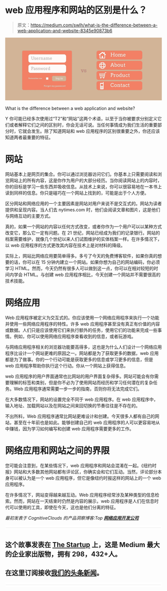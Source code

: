 # web 应用程序和网站的区别是什么？

> 原文：<https://medium.com/swlh/what-is-the-difference-between-a-web-application-and-website-8345e90873b6>

![](img/977e6b935e3d49a42688d181649460d2.png)

What is the difference between a web application and website?

Y 你可能已经多次使用过“T2”和“网站”这两个术语，以至于当你被要求分别定义它们或者解释它们之间的区别时，你会无话可说。当任何事情成为我们生活的重要部分时，它就会发生。除了知道网站和 web 应用程序的区别很重要之外，你还应该知道两者最重要的特征。

# 网站

网站基本上是网页的集合。你可以通过浏览器访问它们。你基本上只需要阅读和浏览网站上的所有内容，这是你作为用户的大部分经历。当你阅读网站上的内容时，你的目标是学习一些东西并吸收信息。从技术上来说，你可以很容易地在一本书上读到同样的信息。你只是碰巧在一个网站上找到的，可能是出于个人方便。

区分网站和网络应用的一个主要因素是网站对用户来说不是交互式的。网站为读者提供和呈现内容。当人们去 nytimes.com 时，他们会阅读文章和图片，这是他们与网络互动的主要方式。

真的，如果一个网站的内容以任何方式改变，或者你作为一个用户可以以某种方式改变它，那么它一定有问题。在 21 世纪，网站已经成为我们的记录银行。网站的档案需要维护，就像几个世纪以来人们试图维护的实体档案一样。在许多情况下，以 web 应用程序的方式更改其内容在技术上是对材料的降级。

实际上，网站比网络应用要简单得多。多亏了今天的免费博客软件，如果你真的想要的话，你可以在 15 分钟内建立一个网站。如果你想为自己的网站编码，你必须学习 HTML。然而，今天仍然有很多人可以做到这一点，你可以在相对较短的时间内学会 HTML。与创建 web 应用程序相比，今天创建一个网站并不需要很高的技术技能。

# 网络应用

Web 应用程序被定义为交互式的。你应该使用一个网络应用程序来执行一个功能并使用一些网络应用程序的特性。许多 web 应用程序甚至没有真正有价值的内容或数据。人们只是应该使用它们来执行额外的任务，使用它们的功能来完成一些事情。例如，你可以使用网络应用程序查看收到的信息，或者玩游戏。

与网络应用程序相关的浏览器功能要高得多，这也是为什么人们设计一个网络应用程序比设计一个网站更难的原因之一。网站都是为了获取更多的数据，web 应用都是为了做事。你的一个行动可能是获取更多的信息或学习更多的信息，但是 web 应用程序帮助你执行这个行动。你从一个网站上获得信息。

web 应用程序的用户界面通常也比网站的用户界面复杂得多。网站可能会有你需要理解的标签和类别，但是你不必为了使用网站而经历和学习任何潜在的复杂任务。Web 应用程序通常需要一步一步的指南，否则你将无法完成它们。

在大多数情况下，网站的设置完全不同于 web 应用程序。在 web 应用程序中，输入地址、加载网站以及在网站之间来回切换的节奏往往是不存在的。

不出所料，Web 应用程序通常比网站更难设计和创建。今天很多人都有自己的网站，甚至在十年前也是如此。能够创建自己的 web 应用程序的人可以更容易地从中赚钱，因为学习如何编写和创建 web 应用程序需要更多的工作。

# 网络应用和网站之间的界限

您可能会注意到，在某些情况下，web 应用程序和网站会混淆在一起。《纽约时报》网站和大多数其他网站都有评论区，你确实会和它们互动。当然，评论部分本身可以被认为是一个 web 应用程序，但它是像纽约时报这样的网站上的一个 web 应用程序。

在许多情况下，网站变得越来越互动。Web 应用程序经常涉及某种类型的信息检索。然而，网站在一天结束时仍然是内容的展示，web 应用程序是人们在信息时代可以使用的工具，即使在今天，这也是他们分离的特征。

*最初发表于 CognitiveClouds 的产品洞察博客:Top* [***网络应用开发公司***](https://www.cognitiveclouds.com/custom-software-development-services/web-application-development-company)

![](img/731acf26f5d44fdc58d99a6388fe935d.png)

## 这个故事发表在 [The Startup](https://medium.com/swlh) 上，这是 Medium 最大的企业家出版物，拥有 298，432+人。

## 在这里订阅接收[我们的头条新闻](http://growthsupply.com/the-startup-newsletter/)。

![](img/731acf26f5d44fdc58d99a6388fe935d.png)